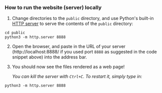 ### How to run the website (server) locally

1. Change directories to the `public` directory, and use Python's built-in [HTTP server](https://docs.python.org/3/library/http.server.html#command-line-interface) to serve the contents of the `public` directory:
```
cd public
python3 -m http.server 8888
```
2. Open the browser, and paste in the URL of your server (http://localhost:8888/ if you used port `8888` as suggested in the code snippet above) into the address bar.
3. You should now see the files rendered as a web page!

   _You can kill the server with `Ctrl+C`. To restart it, simply type in:_
```
python3 -m http.server 8888
```
